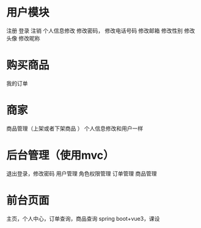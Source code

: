 

# 用户模块
注册
登录
注销
个人信息修改
修改密码，
修改电话号码
修改邮箱
修改性别
修改头像
修改昵称

# 购买商品
我的订单

# 商家
商品管理（上架或者下架商品
）
个人信息修改和用户一样

# 后台管理（使用mvc）
退出登录，修改密码
用户管理
角色权限管理
订单管理
商品管理

# 前台页面
主页，个人中心，订单查询，商品查询
spring boot+vue3，课设

